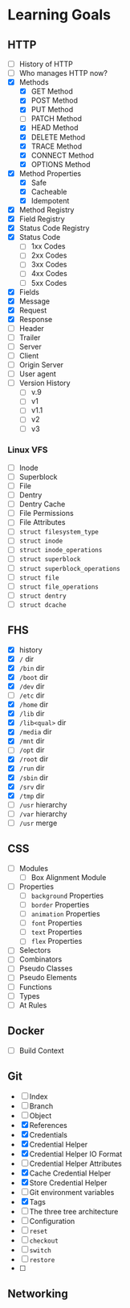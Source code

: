 # Learning Goals

## HTTP

- [ ] History of HTTP
- [ ] Who manages HTTP now?
- [x] Methods
	- [x] GET Method
	- [x] POST Method
	- [x] PUT Method
	- [ ] PATCH Method
	- [x] HEAD Method
	- [x] DELETE Method
	- [x] TRACE Method
	- [x] CONNECT Method
	- [x] OPTIONS Method
- [x] Method Properties
	- [x] Safe
	- [x] Cacheable
	- [x] Idempotent
- [x] Method Registry
- [x] Field Registry
- [x] Status Code Registry
- [x] Status Code
	- [ ] 1xx Codes
	- [ ] 2xx Codes
	- [ ] 3xx Codes
	- [ ] 4xx Codes
	- [ ] 5xx Codes
- [x] Fields
- [x] Message
- [x] Request
- [x] Response
- [ ] Header
- [ ] Trailer
- [ ] Server
- [ ] Client
- [ ] Origin Server
- [ ] User agent
- [ ] Version History
	- [ ] v.9
	- [ ] v1
	- [ ] v1.1
	- [ ] v2
	- [ ] v3

### Linux VFS

- [ ] Inode
- [ ] Superblock
- [ ] File
- [ ] Dentry
- [ ] Dentry Cache
- [ ] File Permissions
- [ ] File Attributes
- [ ] `struct filesystem_type`
- [ ] `struct inode`
- [ ] `struct inode_operations`
- [ ] `struct superblock`
- [ ] `struct superblock_operations`
- [ ] `struct file`
- [ ] `struct file_operations`
- [ ] `struct dentry`
- [ ] `struct dcache`

## FHS

- [x] history
- [x] `/` dir
- [x] `/bin` dir
- [x] `/boot` dir
- [x] `/dev` dir
- [ ] `/etc` dir
- [x] `/home` dir
- [x] `/lib` dir
- [x] `/lib<qual>` dir
- [x] `/media` dir
- [x] `/mnt` dir
- [ ] `/opt` dir
- [x] `/root` dir
- [x] `/run` dir
- [x] `/sbin` dir
- [x] `/srv` dir
- [x] `/tmp` dir
- [ ] `/usr` hierarchy
- [ ] `/var` hierarchy
- [ ] `/usr` merge

## CSS

- [ ] Modules
	- [ ] Box Alignment Module
- [ ] Properties
	- [ ] `background` Properties
	- [ ] `border` Properties
	- [ ] `animation` Properties
	- [ ] `font` Properties
	- [ ] `text` Properties
	- [ ] `flex` Properties
- [ ] Selectors
- [ ] Combinators
- [ ] Pseudo Classes
- [ ] Pseudo Elements
- [ ] Functions
- [ ] Types
- [ ] At Rules

## Docker

- [ ] Build Context

## Git

- [ ] Index
- [ ] Branch
- [ ] Object
- [x] References
- [x] Credentials
- [x] Credential Helper
- [x] Credential Helper IO Format
- [ ] Credential Helper Attributes
- [x] Cache Credential Helper
- [x] Store Credential Helper
- [ ] Git environment variables
- [x] Tags
- [ ] The three tree architecture
- [ ] Configuration
- [ ] `reset`
- [ ] `checkout`
- [ ] `switch`
- [ ] `restore`
- [ ] 

## Networking
